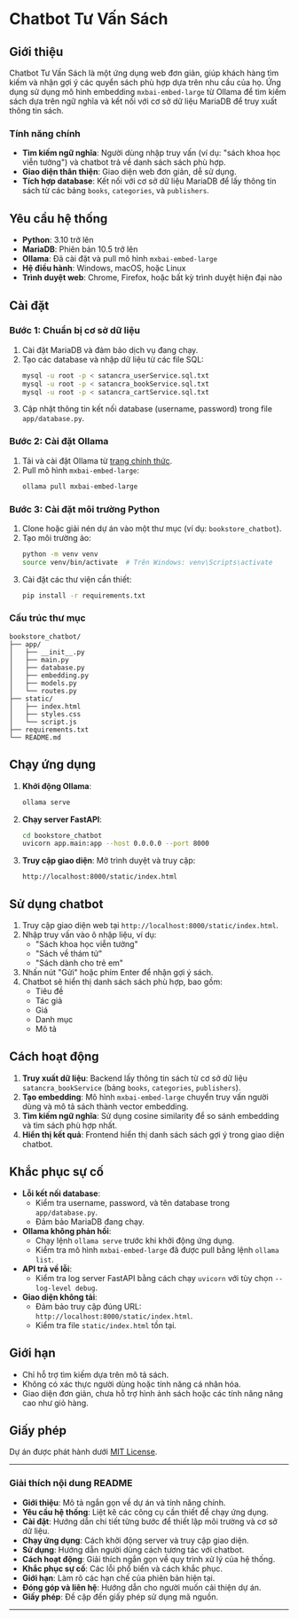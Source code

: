 # Chatbot Tư Vấn Sách

## Giới thiệu
Chatbot Tư Vấn Sách là một ứng dụng web đơn giản, giúp khách hàng tìm kiếm và nhận gợi ý các quyển sách phù hợp dựa trên nhu cầu của họ. Ứng dụng sử dụng mô hình embedding `mxbai-embed-large` từ Ollama để tìm kiếm sách dựa trên ngữ nghĩa và kết nối với cơ sở dữ liệu MariaDB để truy xuất thông tin sách.

### Tính năng chính
- **Tìm kiếm ngữ nghĩa**: Người dùng nhập truy vấn (ví dụ: "sách khoa học viễn tưởng") và chatbot trả về danh sách sách phù hợp.
- **Giao diện thân thiện**: Giao diện web đơn giản, dễ sử dụng.
- **Tích hợp database**: Kết nối với cơ sở dữ liệu MariaDB để lấy thông tin sách từ các bảng `books`, `categories`, và `publishers`.

## Yêu cầu hệ thống
- **Python**: 3.10 trở lên
- **MariaDB**: Phiên bản 10.5 trở lên
- **Ollama**: Đã cài đặt và pull mô hình `mxbai-embed-large`
- **Hệ điều hành**: Windows, macOS, hoặc Linux
- **Trình duyệt web**: Chrome, Firefox, hoặc bất kỳ trình duyệt hiện đại nào

## Cài đặt

### Bước 1: Chuẩn bị cơ sở dữ liệu
1. Cài đặt MariaDB và đảm bảo dịch vụ đang chạy.
2. Tạo các database và nhập dữ liệu từ các file SQL:
   ```bash
   mysql -u root -p < satancra_userService.sql.txt
   mysql -u root -p < satancra_bookService.sql.txt
   mysql -u root -p < satancra_cartService.sql.txt
   ```
3. Cập nhật thông tin kết nối database (username, password) trong file `app/database.py`.

### Bước 2: Cài đặt Ollama
1. Tải và cài đặt Ollama từ [trang chính thức](https://ollama.ai/).
2. Pull mô hình `mxbai-embed-large`:
   ```bash
   ollama pull mxbai-embed-large
   ```

### Bước 3: Cài đặt môi trường Python
1. Clone hoặc giải nén dự án vào một thư mục (ví dụ: `bookstore_chatbot`).
2. Tạo môi trường ảo:
   ```bash
   python -m venv venv
   source venv/bin/activate  # Trên Windows: venv\Scripts\activate
   ```
3. Cài đặt các thư viện cần thiết:
   ```bash
   pip install -r requirements.txt
   ```

### Cấu trúc thư mục
```
bookstore_chatbot/
├── app/
│   ├── __init__.py
│   ├── main.py
│   ├── database.py
│   ├── embedding.py
│   ├── models.py
│   └── routes.py
├── static/
│   ├── index.html
│   ├── styles.css
│   └── script.js
├── requirements.txt
└── README.md
```

## Chạy ứng dụng

1. **Khởi động Ollama**:
   ```bash
   ollama serve
   ```

2. **Chạy server FastAPI**:
   ```bash
   cd bookstore_chatbot
   uvicorn app.main:app --host 0.0.0.0 --port 8000
   ```

3. **Truy cập giao diện**:
   Mở trình duyệt và truy cập:
   ```
   http://localhost:8000/static/index.html
   ```

## Sử dụng chatbot
1. Truy cập giao diện web tại `http://localhost:8000/static/index.html`.
2. Nhập truy vấn vào ô nhập liệu, ví dụ:
   - "Sách khoa học viễn tưởng"
   - "Sách về thám tử"
   - "Sách dành cho trẻ em"
3. Nhấn nút "Gửi" hoặc phím Enter để nhận gợi ý sách.
4. Chatbot sẽ hiển thị danh sách sách phù hợp, bao gồm:
   - Tiêu đề
   - Tác giả
   - Giá
   - Danh mục
   - Mô tả

## Cách hoạt động
1. **Truy xuất dữ liệu**: Backend lấy thông tin sách từ cơ sở dữ liệu `satancra_bookService` (bảng `books`, `categories`, `publishers`).
2. **Tạo embedding**: Mô hình `mxbai-embed-large` chuyển truy vấn người dùng và mô tả sách thành vector embedding.
3. **Tìm kiếm ngữ nghĩa**: Sử dụng cosine similarity để so sánh embedding và tìm sách phù hợp nhất.
4. **Hiển thị kết quả**: Frontend hiển thị danh sách sách gợi ý trong giao diện chatbot.

## Khắc phục sự cố
- **Lỗi kết nối database**:
  - Kiểm tra username, password, và tên database trong `app/database.py`.
  - Đảm bảo MariaDB đang chạy.
- **Ollama không phản hồi**:
  - Chạy lệnh `ollama serve` trước khi khởi động ứng dụng.
  - Kiểm tra mô hình `mxbai-embed-large` đã được pull bằng lệnh `ollama list`.
- **API trả về lỗi**:
  - Kiểm tra log server FastAPI bằng cách chạy `uvicorn` với tùy chọn `--log-level debug`.
- **Giao diện không tải**:
  - Đảm bảo truy cập đúng URL: `http://localhost:8000/static/index.html`.
  - Kiểm tra file `static/index.html` tồn tại.

## Giới hạn
- Chỉ hỗ trợ tìm kiếm dựa trên mô tả sách.
- Không có xác thực người dùng hoặc tính năng cá nhân hóa.
- Giao diện đơn giản, chưa hỗ trợ hình ảnh sách hoặc các tính năng nâng cao như giỏ hàng.

## Giấy phép
Dự án được phát hành dưới [MIT License](LICENSE).

---

### Giải thích nội dung README
- **Giới thiệu**: Mô tả ngắn gọn về dự án và tính năng chính.
- **Yêu cầu hệ thống**: Liệt kê các công cụ cần thiết để chạy ứng dụng.
- **Cài đặt**: Hướng dẫn chi tiết từng bước để thiết lập môi trường và cơ sở dữ liệu.
- **Chạy ứng dụng**: Cách khởi động server và truy cập giao diện.
- **Sử dụng**: Hướng dẫn người dùng cách tương tác với chatbot.
- **Cách hoạt động**: Giải thích ngắn gọn về quy trình xử lý của hệ thống.
- **Khắc phục sự cố**: Các lỗi phổ biến và cách khắc phục.
- **Giới hạn**: Làm rõ các hạn chế của phiên bản hiện tại.
- **Đóng góp và liên hệ**: Hướng dẫn cho người muốn cải thiện dự án.
- **Giấy phép**: Đề cập đến giấy phép sử dụng mã nguồn.

---
